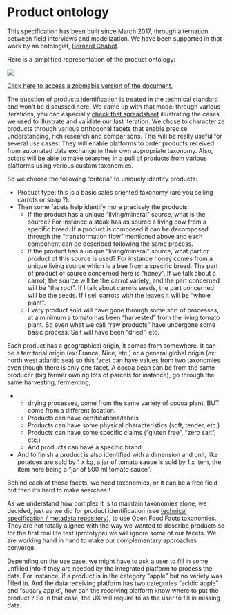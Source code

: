 # Product ontology

This specification has been built since March 2017, through alternation between field interviews and modelization. We have been supported in that work by an ontologist, [Bernard Chabot](https://docs.google.com/document/d/1vLYI4pv-lqcy7WLoMN9XWROPh1FayXFU5g4zA5blmEQ/edit?usp=sharing).

Here is a simplified representation of the product ontology:

![](https://lh3.googleusercontent.com/B4uNamIvtaA6hfC5rofcnvSunb-U2tGNhMBMbO3rVK-dRd9JNzghKnbf5s1S-F3MSXw29uRs2Ei4QFR_L-Rh1uX8dtP9ij8qL7p37QsB8A3cJl_ltN7RAGRaq9ydnkDdY4y5mUB0)

[Click here to access a zoomable version of the document.](https://docs.google.com/presentation/d/157i0ySW3T89KviZHmderXl7X0ywuvtz0QunaHJcEF_Q/edit?usp=sharing)

The question of products identification is treated in the technical standard and won’t be discussed here. We came up with that model through various iterations, you can especially [check that spreadsheet](https://drive.google.com/open?id=1l0wCwerm1ZW6zkUF4uB_A8u6B-MRaY3DmKSZKK9Z0vc) illustrating the cases we used to illustrate and validate our last iteration. We chose to characterize products through various orthogonal facets that enable precise understanding, rich research and comparisons. This will be really useful for several use cases. They will enable platforms to order products received from automated data exchange in their own appropriate taxonomy. Also, actors will be able to make searches in a pull of products from various platforms using various custom taxonomies.  


So we choose the following “criteria” to uniquely identify products:

* Product type: this is a basic sales oriented taxonomy \(are you selling carrots or soap ?\).
* Then some facets help identify more precisely the products:
  * If the product has a unique “living/mineral” source, what is the source? For instance a steak has as source a living cow from a specific breed. If a product is composed it can be decomposed through the “transformation flow” mentioned above and each component can be described following the same process.
  * If the product has a unique “living/mineral” source, what part or product of this source is used? For instance honey comes from a unique living source which is a bee from a specific breed. The part of product of source concerned here is “honey”. If we talk about a carrot, the source will be the carrot variety, and the part concerned will be “the root”. If I talk about carrots seeds, the part concerned will be the seeds. If I sell carrots with the leaves it will be “whole plant”.
  * Every product sold will have gone through some sort of processes, at a minimum a tomato has been “harvested” from the living tomato plant. So even what we call “raw products” have undergone some basic process. Salt will have been “dried”, etc.

Each product has a geographical origin, it comes from somewhere. It can be a territorial origin \(ex: France, Nice, etc.\) or a general global origin \(ex: north west atlantic sea\) so this facet can have values from two taxonomies even though there is only one facet. A cocoa bean can be from the same producer \(big farmer owning lots of parcels for instance\), go through the same harvesting, fermenting, 



* * drying processes, come from the same variety of cocoa plant, BUT come from a different location.
  * Products can have certifications/labels
  * Products can have some physical characteristics \(soft, tender, etc.\)
  * Products can have some specific claims \(“gluten free”, “zero salt”, etc.\)
  * And products can have a specific brand
* And to finish a product is also identified with a dimension and unit, like potatoes are sold by 1 x kg, a jar of tomato sauce is sold by 1 x item, the item here being a “jar of 500 ml tomato sauce”.

Behind each of those facets, we need taxonomies, or it can be a free field but then it’s hard to make searches !

As we understand how complex it is to maintain taxonomies alone, we decided, just as we did for product identification \(see [technical specification / metadata repository](https://docs.google.com/document/d/1vLYI4pv-lqcy7WLoMN9XWROPh1FayXFU5g4zA5blmEQ/edit#heading=h.numqwivjctc8)\), to use Open Food Facts taxonomies. They are not totally aligned with the way we wanted to describe products so for the first real life test \(prototype\) we will ignore some of our facets. We are working hand in hand to make our complementary approaches converge.  


Depending on the use case, we might have to ask a user to fill in some unfilled info if they are needed by the integrated platform to process the data. For instance, if a product is in the category “apple” but no variety was filled in. And the data receiving platform has two categories “acidic apple” and “sugary apple”, how can the receiving platform know where to put the product ? So in that case, the UX will require to as the user to fill in missing data.

